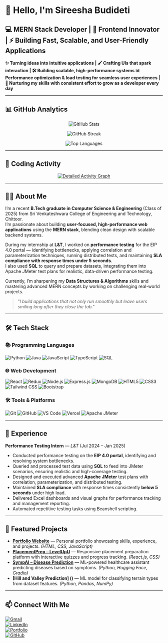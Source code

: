 # 🚀 Hello, I'm Sireesha Budideti

## 💻 MERN Stack Developer | 🎨 Frontend Innovator | ⚡ Building Fast, Scalable, and User-Friendly Applications

**✨ Turning ideas into intuitive applications | 🖌 Crafting UIs that spark interaction | 🛠 Building scalable, high-performance systems 
📊 Performance optimization & load testing for seamless user experiences | 🌱 Nurturing my skills with consistent effort to grow as a developer every day**

---

## 📊 GitHub Analytics

<div align="center">
  
![GitHub Stats](https://github-readme-stats.vercel.app/api?username=Sireesha-Budideti&show_icons=true&count_private=true&theme=radical&hide_border=true&bg_color=0D1117&include_all_commits=true&hide=issues)
  
![GitHub Streak](https://github-readme-streak-stats.herokuapp.com?user=Sireesha-Budideti&theme=radical&hide_border=true&fire=FF0000&background=0D1117)
  
![Top Languages](https://github-readme-stats.vercel.app/api/top-langs/?username=Sireesha-Budideti&layout=compact&theme=radical&hide_border=true&bg_color=0D1117&langs_count=8)

</div>

---

## 🚀 Coding Activity

<div align="center">

[![Detailed Activity Graph](https://github-readme-activity-graph.vercel.app/graph?username=Sireesha-Budideti&theme=github-compact&area=true&hide_border=true&custom_title=My%20Contribution%20Graph&radius=8&height=300&point=#36BCF7FF&count_private=true)](https://github.com/Sireesha-Budideti)

</div>

---
## 👩‍💻 About Me

I’m a recent **B.Tech graduate in Computer Science & Engineering** (Class of 2025) from Sri Venkateshwara College of Engineering and Technology, Chittoor.  
I’m passionate about building **user-focused, high-performance web applications** using the **MERN stack**, blending clean design with scalable backend systems.

During my internship at **L&T**, I worked on **performance testing** for the EIP 4.0 portal — identifying bottlenecks, applying correlation and parameterization techniques, running distributed tests, and maintaining **SLA compliance with response times under 5 seconds**.  
I also used **SQL** to query and prepare datasets, integrating them into Apache JMeter test plans for realistic, data-driven performance testing.

Currently, I’m sharpening my **Data Structures & Algorithms** skills and mastering advanced MERN concepts by working on challenging real-world projects.

> *"I build applications that not only run smoothly but leave users smiling long after they close the tab."*



---

## 🛠️ Tech Stack

### 📚 Programming Languages
![Python](https://img.shields.io/badge/Python-3776AB?style=for-the-badge&logo=python&logoColor=white)
![Java](https://img.shields.io/badge/Java-007396?style=for-the-badge&logo=openjdk&logoColor=white)
![JavaScript](https://img.shields.io/badge/JavaScript-F7DF1E?style=for-the-badge&logo=javascript&logoColor=black)
![TypeScript](https://img.shields.io/badge/TypeScript-007ACC?style=for-the-badge&logo=typescript&logoColor=white)
![SQL](https://img.shields.io/badge/SQL-336791?style=for-the-badge&logo=postgresql&logoColor=white)

### 🌐 Web Development
![React](https://img.shields.io/badge/React-20232A?style=for-the-badge&logo=react&logoColor=61DAFB)
![Redux](https://img.shields.io/badge/Redux-764ABC?style=for-the-badge&logo=redux&logoColor=white)
![Node.js](https://img.shields.io/badge/Node.js-339933?style=for-the-badge&logo=nodedotjs&logoColor=white)
![Express.js](https://img.shields.io/badge/Express.js-000000?style=for-the-badge&logo=express&logoColor=white)
![MongoDB](https://img.shields.io/badge/MongoDB-47A248?style=for-the-badge&logo=mongodb&logoColor=white)
![HTML5](https://img.shields.io/badge/HTML5-E34F26?style=for-the-badge&logo=html5&logoColor=white)
![CSS3](https://img.shields.io/badge/CSS3-1572B6?style=for-the-badge&logo=css3&logoColor=white)
![Tailwind CSS](https://img.shields.io/badge/Tailwind_CSS-38B2AC?style=for-the-badge&logo=tailwind-css&logoColor=white)
![Bootstrap](https://img.shields.io/badge/Bootstrap-7952B3?style=for-the-badge&logo=bootstrap&logoColor=white)

### 🛠️ Tools & Platforms
![Git](https://img.shields.io/badge/Git-F05032?style=for-the-badge&logo=git&logoColor=white)
![GitHub](https://img.shields.io/badge/GitHub-100000?style=for-the-badge&logo=github&logoColor=white)
![VS Code](https://img.shields.io/badge/VS_Code-007ACC?style=for-the-badge&logo=visual-studio-code&logoColor=white)
![Vercel](https://img.shields.io/badge/Vercel-000000?style=for-the-badge&logo=vercel&logoColor=white)
![Apache JMeter](https://img.shields.io/badge/Apache%20JMeter-D22128?style=for-the-badge&logo=apachejmeter&logoColor=white)

---

## 💼 Experience

**Performance Testing Intern** — *L&T* (Jul 2024 – Jan 2025)  
- Conducted performance testing on the **EIP 4.0 portal**, identifying and resolving system bottlenecks.  
- Queried and processed test data using **SQL** to feed into JMeter scenarios, ensuring realistic and high-coverage testing.  
- Designed and executed advanced **Apache JMeter** test plans with correlation, parameterization, and distributed testing.  
- Maintained **SLA compliance** with response times consistently **below 5 seconds** under high load.  
- Delivered Excel dashboards and visual graphs for performance tracking and management reporting.  
- Automated repetitive testing tasks using Beanshell scripting.


---

## 🚀 Featured Projects

- **[Portfolio Website](https://sireesha-budideti.github.io/Personal-Blog/portfolio.html)** — Personal portfolio showcasing skills, experience, and projects. *(HTML, CSS, JavaScript)*  
- **[PlacementPrep – LevelUpU](https://level-up-u.vercel.app/)** — Responsive placement preparation platform with interactive quizzes and progress tracking. *(React.js, CSS)*  
- **[SympAI – Disease Prediction](https://youtu.be/PSXaE6Pt6zA?si=_oriBoGypeXJLDF4)** — ML-powered healthcare assistant predicting diseases based on symptoms. *(Python, Hugging Face, Gradio)*  
- **[Hill and Valley Prediction] ()** — ML model for classifying terrain types from dataset features. *(Python, Pandas, NumPy)*  

---

## 📫 Connect With Me

[![Gmail](https://img.shields.io/badge/Email-D14836?style=for-the-badge&logo=gmail&logoColor=white)](mailto:sireeshabudideti@gmail.com)  
[![LinkedIn](https://img.shields.io/badge/LinkedIn-0077B5?style=for-the-badge&logo=linkedin&logoColor=white)](https://www.linkedin.com/in/budideti-sireesha-328629280/)  
[![Portfolio](https://img.shields.io/badge/Portfolio-4285F4?style=for-the-badge&logo=google-chrome&logoColor=white)](https://sireesha-budideti.github.io/Personal-Blog/portfolio.html)  
[![GitHub](https://img.shields.io/badge/GitHub-000000?style=for-the-badge&logo=github&logoColor=white)](https://github.com/Sireesha-Budideti)  
